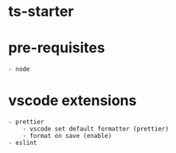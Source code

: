# ts-starter

# pre-requisites

    - node

# vscode extensions

    - prettier
        - vscode set default formatter (prettier)
        - format on save (enable)
    - eslint
